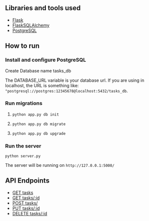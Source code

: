 ## Libraries and tools used

- [Flask](https://flask.palletsprojects.com/en/1.1.x/)
- [FlaskSQLAlchemy](https://flask-sqlalchemy.palletsprojects.com/en/2.x/)
- [PostgreSQL](https://www.postgresql.org/)

## How to run

### Install and configure PostgreSQL


Create Database name tasks_db

The DATABASE_URL variable is your database url. If you are using in localhost, the URL is something like: `"postgresql://postgres:12345678@localhost:5432/tasks_db`.

### Run migrations

1.  ```
    python app.py db init
    ```

2.  ```
    python app.py db migrate
    ```

3.  ```
    python app.py db upgrade
    ```

### Run the server

```
python server.py 
```

The server will be running on `http://127.0.0.1:5000/`


## API Endpoints

- [GET tasks](docs/get_tasks.md)
- [GET tasks/:id](docs/get_task.md)
- [POST tasks/](docs/post_task.md)
- [PUT tasks/:id](docs/put_task.md)
- [DELETE tasks/:id](docs/delete_task.md)
